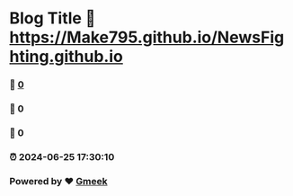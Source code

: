 # Blog Title :link: https://Make795.github.io/NewsFighting.github.io 
### :page_facing_up: [0](https://Make795.github.io/NewsFighting.github.io/tag.html) 
### :speech_balloon: 0 
### :hibiscus: 0 
### :alarm_clock: 2024-06-25 17:30:10 
### Powered by :heart: [Gmeek](https://github.com/Meekdai/Gmeek)
